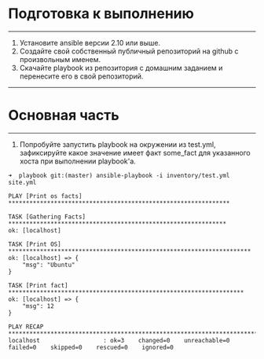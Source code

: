 # Подготовка к выполнению
______________________________________
1. Установите ansible версии 2.10 или выше.
2. Создайте свой собственный публичный репозиторий на github с произвольным именем.
3. Скачайте playbook из репозитория с домашним заданием и перенесите его в свой репозиторий.<br/>
__________________________________________
# Основная часть

_________________________________________
1. Попробуйте запустить playbook на окружении из test.yml, зафиксируйте какое значение имеет факт some_fact для указанного хоста при выполнении playbook'a.<br>
```
➜  playbook git:(master) ansible-playbook -i inventory/test.yml site.yml

PLAY [Print os facts] ***************************************************************

TASK [Gathering Facts] **************************************************************
ok: [localhost]

TASK [Print OS] *********************************************************************
ok: [localhost] => {
    "msg": "Ubuntu"
}

TASK [Print fact] *******************************************************************
ok: [localhost] => {
    "msg": 12
}

PLAY RECAP **************************************************************************
localhost                  : ok=3    changed=0    unreachable=0    failed=0    skipped=0    rescued=0    ignored=0   
```
  
